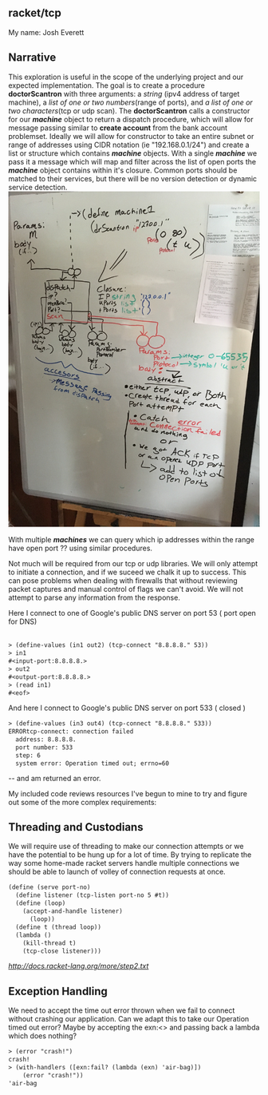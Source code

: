 ## racket/tcp
My name: Josh Everett
## Narrative

This exploration is useful in the scope of the underlying project and our expected implementation.
The goal is to create a procedure **doctorScantron** with three arguments: a _string_ (ipv4 address of target machine),
a _list of one or two numbers_(range of ports), and _a list of one or two characters_(tcp or udp scan).
The **doctorScantron** calls a constructor for our **_machine_** object to return a dispatch procedure,
which will allow for message passing similar to **create account** from the bank account problemset.
Ideally we will allow for constructor to take an entire subnet or range of addresses using CIDR notation (ie "192.168.0.1/24") and create a list or structure which contains **_machine_** objects.
With a single **_machine_** we pass it a message which will map and filter across the list of open ports the **_machine_** object contains within it's closure. Common ports should be matched to their services, but there will be no version detection or dynamic service detection.
![concept drawing](/IMG_0667.jpg?raw=true "concept")

With multiple **_machines_** we can query which ip addresses within the range have open port ?? using similar procedures.

Not much will be required from our tcp or udp libraries. We will only attempt to initiate a connection, and if we suceed we chalk it up to success. This can pose problems when dealing with firewalls that without reviewing packet captures and manual control of flags we can't avoid. We will not attempt to parse any information from the response. 

Here I connect to one of Google's public DNS server on port 53 ( port open for DNS)
```racket

> (define-values (in1 out2) (tcp-connect "8.8.8.8." 53))
> in1
#<input-port:8.8.8.8.>
> out2
#<output-port:8.8.8.8.>
> (read in1)
#<eof>
```
And here I connect to Google's public DNS server on port 533 ( closed )
```racket
> (define-values (in3 out4) (tcp-connect "8.8.8.8." 533))
ERRORtcp-connect: connection failed
  address: 8.8.8.8.
  port number: 533
  step: 6
  system error: Operation timed out; errno=60
  ```
 
-- and am returned an error. 
 
My included code reviews resources I've begun to mine to try and figure out some of the more complex requirements:
## Threading and Custodians
We will require use of threading to make our connection attempts or we have the potential to be hung up for a lot of time.
By trying to replicate the way some home-made racket servers handle multiple connections we should be able to launch of volley of connection requests at once.

```racket
(define (serve port-no)
  (define listener (tcp-listen port-no 5 #t))
  (define (loop)
    (accept-and-handle listener)
      (loop))
  (define t (thread loop))
  (lambda ()
    (kill-thread t)
    (tcp-close listener)))
```
_http://docs.racket-lang.org/more/step2.txt_

## Exception Handling
We need to accept the time out error thrown when we fail to connect without crashing our application.
Can we adapt this to take our Operation timed out error? Maybe by accepting the exn:<> and passing back a lambda which does nothing?
```racket
> (error "crash!")
crash!
> (with-handlers ([exn:fail? (lambda (exn) 'air-bag)])
    (error "crash!"))
'air-bag
```
